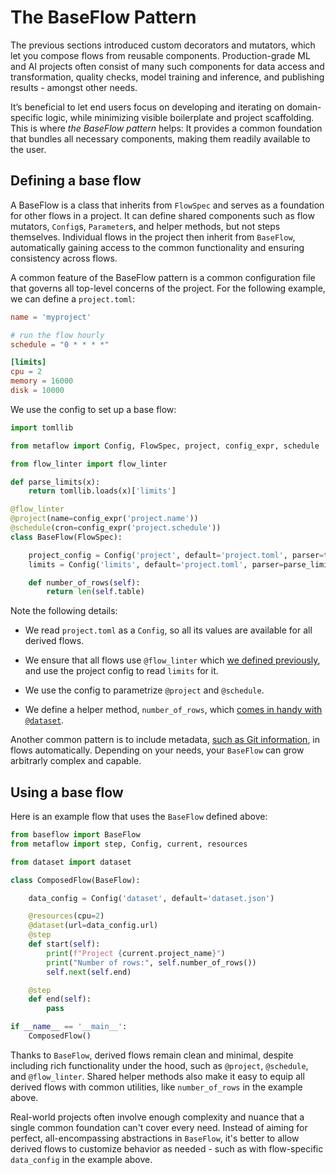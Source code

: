 
# The BaseFlow Pattern

The previous sections introduced custom decorators and mutators, which let
you compose flows from reusable components. Production-grade ML and AI projects
often consist of many such components for data access and transformation,
quality checks, model training and inference, and publishing results - 
amongst other needs.

It’s beneficial to let end users focus on developing and iterating on
domain-specific logic, while minimizing visible boilerplate and project
scaffolding. This is where *the BaseFlow pattern* helps: It provides a
common foundation that bundles all necessary components, making them
readily available to the user.

## Defining a base flow

A BaseFlow is a class that inherits from `FlowSpec` and serves as a
foundation for other flows in a project. It can define shared components
such as flow mutators, `Config`s, `Parameter`s, and helper methods, but not steps
themselves. Individual flows in the project then inherit from `BaseFlow`,
automatically gaining access to the common functionality and ensuring consistency
across flows.

A common feature of the BaseFlow pattern is a common configuration file that governs
all top-level concerns of the project. For the following example, we can define a
`project.toml`:

```toml
name = 'myproject'

# run the flow hourly
schedule = "0 * * * *"

[limits]
cpu = 2
memory = 16000
disk = 10000
```

We use the config to set up a base flow:

```python
import tomllib

from metaflow import Config, FlowSpec, project, config_expr, schedule

from flow_linter import flow_linter

def parse_limits(x):
    return tomllib.loads(x)['limits']

@flow_linter
@project(name=config_expr('project.name'))
@schedule(cron=config_expr('project.schedule'))
class BaseFlow(FlowSpec):

    project_config = Config('project', default='project.toml', parser=tomllib.loads)
    limits = Config('limits', default='project.toml', parser=parse_limits)

    def number_of_rows(self):
        return len(self.table)
```

Note the following details:

 - We read `project.toml` as a `Config`, so all its values are available for all derived flows.

 - We ensure that all flows use `@flow_linter` which [we
   defined previously](/metaflow/composing-flows/mutators#introspecting-a-flow-and-applying-configs),
   and use the project config to read `limits` for it.

 - We use the config to parametrize `@project` and `@schedule`.

 - We define a helper method, `number_of_rows`, which [comes in
   handy with `@dataset`](/metaflow/composing-flows/mutators#applying-multiple-decorators-with-a-step-mutator).

Another common pattern is to include metadata, [such as Git
information](/metaflow/configuring-flows/custom-parsers#including-default-configs-in-flows), in flows
automatically. Depending on your needs, your `BaseFlow` can grow arbitrarly complex and capable. 

## Using a base flow

Here is an example flow that uses the `BaseFlow` defined above:

```python
from baseflow import BaseFlow
from metaflow import step, Config, current, resources

from dataset import dataset

class ComposedFlow(BaseFlow):

    data_config = Config('dataset', default='dataset.json')

    @resources(cpu=2)
    @dataset(url=data_config.url)
    @step
    def start(self):
        print(f"Project {current.project_name}")
        print("Number of rows:", self.number_of_rows())
        self.next(self.end)

    @step
    def end(self):
        pass

if __name__ == '__main__':
    ComposedFlow()
```

Thanks to `BaseFlow`, derived flows remain clean and minimal, despite including rich functionality under the hood, such as `@project`, `@schedule`, and `@flow_linter`. Shared helper methods also make it easy to equip all derived flows with common utilities, like `number_of_rows` in the example above.

Real-world projects often involve enough complexity and nuance that a single common foundation
can't cover every need. Instead of aiming for perfect, all-encompassing abstractions in `BaseFlow`,
it's better to allow derived flows to customize behavior as needed - such as with flow-specific
`data_config` in the example above.


